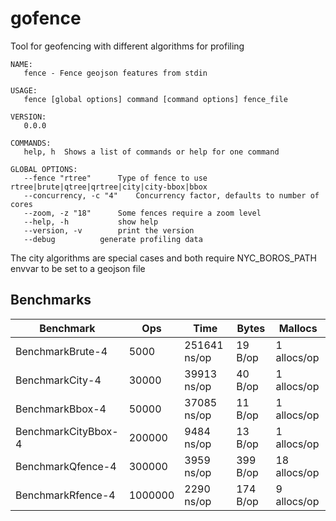 # gofence

Tool for geofencing with different algorithms for profiling

```
NAME:
   fence - Fence geojson features from stdin

USAGE:
   fence [global options] command [command options] fence_file
   
VERSION:
   0.0.0
   
COMMANDS:
   help, h	Shows a list of commands or help for one command
   
GLOBAL OPTIONS:
   --fence "rtree"		Type of fence to use rtree|brute|qtree|qrtree|city|city-bbox|bbox
   --concurrency, -c "4"	Concurrency factor, defaults to number of cores
   --zoom, -z "18"		Some fences require a zoom level
   --help, -h			show help
   --version, -v		print the version
   --debug			generate profiling data
```

The city algorithms are special cases and both require NYC_BOROS_PATH envvar to be set to a geojson file

## Benchmarks

| Benchmark           |   Ops    |       Time       |     Bytes     |      Mallocs       | 
|---------------------|----------|------------------|---------------|--------------------| 
| BenchmarkBrute-4    |     5000 |     251641 ns/op |       19 B/op |        1 allocs/op | 
| BenchmarkCity-4     |    30000 |      39913 ns/op |       40 B/op |        1 allocs/op | 
| BenchmarkBbox-4     |    50000 |      37085 ns/op |       11 B/op |        1 allocs/op | 
| BenchmarkCityBbox-4 |   200000 |       9484 ns/op |       13 B/op |        1 allocs/op | 
| BenchmarkQfence-4   |   300000 |       3959 ns/op |      399 B/op |       18 allocs/op | 
| BenchmarkRfence-4   |  1000000 |       2290 ns/op |      174 B/op |        9 allocs/op | 
